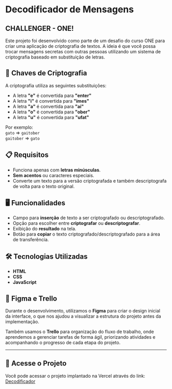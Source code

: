 # Decodificador de Mensagens

## CHALLENGER -  ONE!

Este projeto foi desenvolvido como parte de um desafio do curso ONE para criar uma aplicação de criptografia de textos. A ideia é que você possa trocar mensagens secretas com outras pessoas utilizando um sistema de criptografia baseado em substituição de letras.

## 🔑 Chaves de Criptografia

A criptografia utiliza as seguintes substituições:

- A letra **"e"** é convertida para **"enter"**
- A letra **"i"** é convertida para **"imes"**
- A letra **"a"** é convertida para **"ai"**
- A letra **"o"** é convertida para **"ober"**
- A letra **"u"** é convertida para **"ufat"**

Por exemplo:  
`gato` => `gaitober`  
`gaitober` => `gato`

## 📋 Requisitos

- Funciona apenas com **letras minúsculas**.
- **Sem acentos** ou caracteres especiais.
- Converte um texto para a versão criptografada e também descriptografa de volta para o texto original.

## 🖥️ Funcionalidades

- Campo para **inserção** de texto a ser criptografado ou descriptografado.
- Opção para escolher entre **criptografar** ou **descriptografar**.
- Exibição do **resultado** na tela.
- Botão para **copiar** o texto criptografado/descriptografado para a área de transferência.

## 🛠️ Tecnologias Utilizadas

- **HTML**
- **CSS**
- **JavaScript**

## 🎨 Figma e Trello

Durante o desenvolvimento, utilizamos o **Figma** para criar o design inicial da interface, o que nos ajudou a visualizar a estrutura do projeto antes da implementação.

Também usamos o **Trello** para organização do fluxo de trabalho, onde aprendemos a gerenciar tarefas de forma ágil, priorizando atividades e acompanhando o progresso de cada etapa do projeto.

---
## 🚀 Acesse o Projeto

Você pode acessar o projeto implantado na Vercel através do link: [Decodificador](https://decodificador-one-pi.vercel.app)


